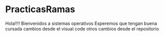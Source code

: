 # PracticasRamas
Hola!!!!
Bienvenidos a sistemas operativos
Esperemos que tengan buena cursada
cambios desde el visual code
otros cambios desde el repositorio
